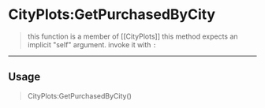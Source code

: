 # CityPlots:GetPurchasedByCity
> this function is a member of [[CityPlots]]
> this method expects an implicit "self" argument. invoke it with `:`
-----
## Usage
> CityPlots:GetPurchasedByCity()
